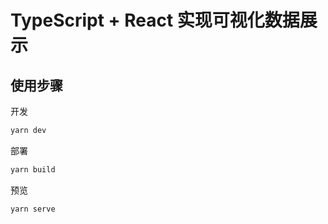 # TypeScript + React 实现可视化数据展示

## 使用步骤

开发

```bash
yarn dev
```

部署

```bash
yarn build
```

预览

```bash
yarn serve
```
